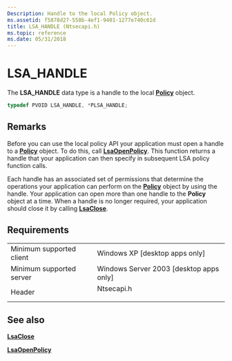 ```yaml
---
Description: Handle to the local Policy object.
ms.assetid: f5878d27-558b-4ef1-9401-1277e740c61d
title: LSA_HANDLE (Ntsecapi.h)
ms.topic: reference
ms.date: 05/31/2018
---
```


# LSA\_HANDLE

The **LSA\_HANDLE** data type is a handle to the local [**Policy**](policy-object.md) object.


```C++
typedef PVOID LSA_HANDLE, *PLSA_HANDLE;
```



## Remarks

Before you can use the local policy API your application must open a handle to a [**Policy**](policy-object.md) object. To do this, call [**LsaOpenPolicy**](https://docs.microsoft.com/windows/desktop/api/ntsecapi/nf-ntsecapi-lsaopenpolicy). This function returns a handle that your application can then specify in subsequent LSA policy function calls.

Each handle has an associated set of permissions that determine the operations your application can perform on the [**Policy**](policy-object.md) object by using the handle. Your application can open more than one handle to the **Policy** object at a time. When a handle is no longer required, your application should close it by calling [**LsaClose**](/windows/desktop/api/Ntsecapi/nf-ntsecapi-lsaclose).

## Requirements



|                                     |                                                                                       |
|-------------------------------------|---------------------------------------------------------------------------------------|
| Minimum supported client<br/> | Windows XP \[desktop apps only\]<br/>                                           |
| Minimum supported server<br/> | Windows Server 2003 \[desktop apps only\]<br/>                                  |
| Header<br/>                   | <dl> <dt>Ntsecapi.h</dt> </dl> |



## See also

<dl> <dt>

[**LsaClose**](/windows/desktop/api/Ntsecapi/nf-ntsecapi-lsaclose)
</dt> <dt>

[**LsaOpenPolicy**](https://docs.microsoft.com/windows/desktop/api/ntsecapi/nf-ntsecapi-lsaopenpolicy)
</dt> </dl>

 

 




